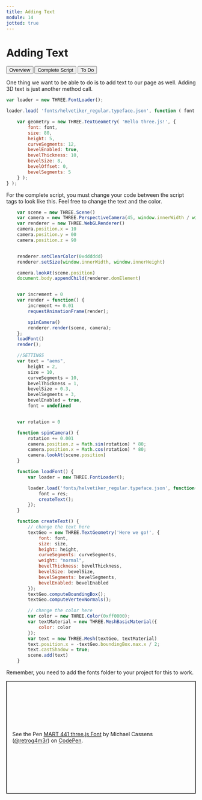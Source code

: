 ```yaml
---
title: Adding Text
module: 14
jotted: true
---
```


# Adding Text

<div class="tab">
  <button class="tablinks active" onclick="openTab(event, 'Overview')">Overview</button>
<button class="tablinks" onclick="openTab(event, 'Complete')">Complete Script</button>
  <button class="tablinks" onclick="openTab(event, 'ToDo')">To Do</button>
  
</div>
<div id="Overview" class="tabcontent" style="display:block">
<div class="tabhtml" markdown="1">


One thing we want to be able to do is to add text to our page as well. Adding 3D text is just another method call.

```js
var loader = new THREE.FontLoader();

loader.load( 'fonts/helvetiker_regular.typeface.json', function ( font ) {

    var geometry = new THREE.TextGeometry( 'Hello three.js!', {
        font: font,
        size: 80,
        height: 5,
        curveSegments: 12,
        bevelEnabled: true,
        bevelThickness: 10,
        bevelSize: 8,
        bevelOffset: 0,
        bevelSegments: 5
    } );
} );
```
</div>
</div>
<div id="Complete" class="tabcontent">
<div class="tabhtml" markdown="1">
For the complete script, you must change your code between the script tags to look like this.  Feel free to change the text and the color.

```js
    var scene = new THREE.Scene()
    var camera = new THREE.PerspectiveCamera(45, window.innerWidth / window.innerHeight, .1, 1000)
    var renderer = new THREE.WebGLRenderer()
    camera.position.x = 10
    camera.position.y = 00
    camera.position.z = 90


    renderer.setClearColor(0xdddddd)
    renderer.setSize(window.innerWidth, window.innerHeight)

    camera.lookAt(scene.position)
    document.body.appendChild(renderer.domElement)


    var increment = 0
    var render = function() {
        increment += 0.01
        requestAnimationFrame(render);

        spinCamera()
        renderer.render(scene, camera);
    };
    loadFont()
    render();

    //SETTINGS
    var text = "aems",
        height = 2,
        size = 10,
        curveSegments = 10,
        bevelThickness = 1,
        bevelSize = 0.3,
        bevelSegments = 3,
        bevelEnabled = true,
        font = undefined


    var rotation = 0

    function spinCamera() {
        rotation += 0.001
        camera.position.z = Math.sin(rotation) * 80;
        camera.position.x = Math.cos(rotation) * 80;
        camera.lookAt(scene.position)
    }

    function loadFont() {
        var loader = new THREE.FontLoader();

        loader.load('fonts/helvetiker_regular.typeface.json', function(res) {
            font = res;
            createText();
        });
    }

    function createText() {
        // change the text here
        textGeo = new THREE.TextGeometry('Here we go!', {
            font: font,
            size: size,
            height: height,
            curveSegments: curveSegments,
            weight: "normal",
            bevelThickness: bevelThickness,
            bevelSize: bevelSize,
            bevelSegments: bevelSegments,
            bevelEnabled: bevelEnabled
        });
        textGeo.computeBoundingBox();
        textGeo.computeVertexNormals();

        // change the color here
        var color = new THREE.Color(0xff0000);
        var textMaterial = new THREE.MeshBasicMaterial({
            color: color
        });
        var text = new THREE.Mesh(textGeo, textMaterial)
        text.position.x = -textGeo.boundingBox.max.x / 2;
        text.castShadow = true;
        scene.add(text)
    }
```

Remember, you need to add the fonts folder to your project for this to work.

</div>
</div>
<div id="ToDo" class="tabcontent">
<div class="tabhtml" markdown="1">

<p class="codepen" data-height="300" data-default-tab="html,result" data-slug-hash="RwxqbpV" data-user="retrog4m3r" style="height: 300px; box-sizing: border-box; display: flex; align-items: center; justify-content: center; border: 2px solid; margin: 1em 0; padding: 1em;">
  <span>See the Pen <a href="https://codepen.io/retrog4m3r/pen/RwxqbpV">
  MART 441 three.js Font</a> by Michael Cassens (<a href="https://codepen.io/retrog4m3r">@retrog4m3r</a>)
  on <a href="https://codepen.io">CodePen</a>.</span>
</p>
<script async src="https://cpwebassets.codepen.io/assets/embed/ei.js"></script>

</div>
</div>

